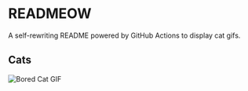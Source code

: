# READMEOW

A self-rewriting README powered by GitHub Actions to display cat gifs.

## Cats

![Bored Cat GIF](https://media3.giphy.com/media/mlvseq9yvZhba/200.gif?cid=9acd02dakngk3ftxouq8zr51yuurhncb6ughbeggi0bnkjnz&ep=v1_gifs_search&rid=200.gif&ct=g)
